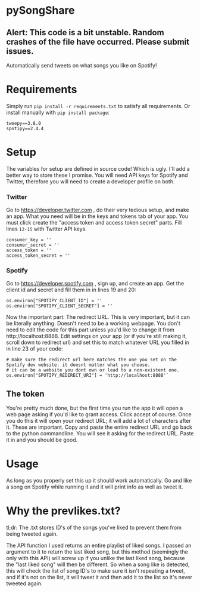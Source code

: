 # pySongShare
## Alert: This code is a bit unstable. Random crashes of the file have occurred. Please submit issues.
Automatically send tweets on what songs you like on Spotify!

# Requirements
Simply run `pip install -r requirements.txt` to satisfy all requirements. Or install manually with `pip install package`:
```
tweepy==3.8.0
spotipy==2.4.4
```
# Setup
The variables for setup are defined in source code! Which is ugly. I'll add a better way to store these I promise.
You will need API keys for Spotify and Twitter, therefore you will need to create a developer profile on both.
### Twitter
Go to https://developer.twitter.com , do their very tedious setup, and make an app. What you need will be in the keys and 
tokens tab of your app. 
You must click create the "access token and access token secret" parts.
Fill lines `12-15` with Twitter API keys. 

```
consumer_key = ''
consumer_secret = ''
access_token = ''
access_token_secret = ''
```
### Spotify
Go to https://developer.spotify.com , sign up, and create an app. Get the client id and secret and fill them in in
lines 19 and 20:
```
os.environ["SPOTIPY_CLIENT_ID"] = ''
os.environ["SPOTIPY_CLIENT_SECRET"] = ''
```
Now the important part: The redirect URL. This is very important, but it can be literally anything. Doesn't need to be a working
webpage.
You don't need to edit the code for this part unless you'd like to change it from http://localhost:8888.
Edit settings on your app (or if you're still making it, scroll down to redirect url) and set this to match whatever URL you
filled in in line 23 of your code:
```
# make sure the redirect url here matches the one you set on the Spotify dev website. it doesnt matter what you choose.
# it can be a website you dont own or lead to a non-existent one.
os.environ["SPOTIPY_REDIRECT_URI"] = 'http://localhost:8888'`
```

## The token
You're pretty much done, but the first time you run the app it will open a web page asking if you'd like to grant access.
Click accept of course. Once you do this it will open your redirect URL; it will add a lot of characters after it. These
are important. Copy and paste the entire redirect URL and go back to the python commandline. You will see it asking for
the redirect URL. Paste it in and you should be good. 

# Usage
As long as you properly set this up it should work automatically. Go and like a song on Spotify while running it and it will
print info as well as tweet it. 

# Why the prevlikes.txt?
tl;dr: The .txt stores ID's of the songs you've liked to prevent them from being tweeted again.

The API function I used returns an entire playlist of liked songs. I passed an argument to it to return the last
liked song, but this method (seemingly the only with this API) will screw up if you unlike the last liked song, because
the "last liked song" will then be different. So when a song like is detected, this will check the list of song ID's to
make sure it isn't repeating a tweet, and if it's not on the list, it will tweet it and then add it to the list so it's never
tweeted again. 
